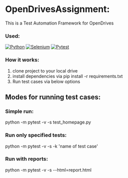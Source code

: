# OpenDrivesAssignment:
This is a Test Automation Framework for OpenDrives

### Used:
[![Python](https://img.shields.io/badge/python-blue.svg)]()
[![Selenium](https://img.shields.io/badge/selenium-blue.svg)]()
[![Pytest](https://img.shields.io/badge/pytest-blue.svg)]()

### How it works:
1. clone project to your local drive
2. install dependencies via pip install -r requirements.txt
3. Run test cases via below options

## Modes for running test cases:
### Simple run:
python -m pytest -v -s test_homepage.py

### Run only specified tests:
python -m pytest -v -s -k 'name of test case'

### Run with reports:
python -m pytest -v -s --html=report.html